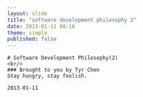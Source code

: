 ```yaml
---
layout: slide
title: "software development philosophy 2"
date: 2013-01-11 08:18
theme: simple
published: false
---
```


    # Software Development Philosophy(2)
    <br/>
    ### Brought to you by Tyr Chen
    Stay hungry, stay foolish.

    2013-01-11